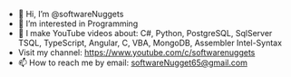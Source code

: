 - 👋 Hi, I’m @softwareNuggets
- 👀 I’m interested in Programming
- 🌱 I make YouTube videos about: C#, Python, PostgreSQL, SqlServer TSQL, TypeScript, Angular, C, VBA, MongoDB, Assembler Intel-Syntax
- Visit my channel:  https://www.youtube.com/c/softwarenuggets
- 📫 How to reach me by email: softwareNugget65@gmail.com

<!---
Hey Team,

Welcome to my channel.  

I've been a software developer since 1990, and have written thousands of applications, scripts, 
nuggets, routines, etc.

This channel is dedicated to writing software nuggets (small pieces of code, functions, 
methods, routines, and even full apps) to transfer those skills to you.

Check out my videos, and if you like them enough please subscribe, and of course, share with your friends.

Okay team, enjoy my channel.
--->
